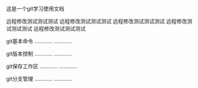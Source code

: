 这是一个git学习使用文档

远程修改测试测试测试
远程修改测试测试测试
远程修改测试测试测试
远程修改测试测试测试
远程修改测试测试测试

git基本命令
…………
…………

git版本控制
…………
…………

git保存工作区
…………
…………

git分支管理
…………
…………
